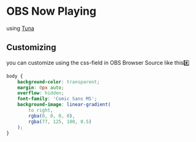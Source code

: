 # OBS Now Playing

using [Tuna](https://obsproject.com/forum/resources/tuna.843/)

## Customizing

you can customize using the css-field in OBS Browser Source like this#️⃣

```css
body {
	background-color: transparent;
	margin: 0px auto;
	overflow: hidden;
	font-family: 'Comic Sans MS';
	background-image: linear-gradient(
		to right,
		rgba(0, 0, 0, 0),
		rgba(77, 125, 100, 0.5)
	);
}
```
